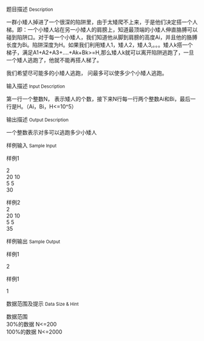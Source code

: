 <div class="panel panel-default">
<div class="area-title">
<span>
题目描述
<small>Description</small>
</span></div>
<div class="panel-body">

<p>一群小矮人掉进了一个很深的陷阱里，由于太矮爬不上来，于是他们决定搭一个人梯。即：一个小矮人站在另一小矮人的肩膀上，知道最顶端的小矮人伸直胳膊可以碰到陷阱口。对于每一个小矮人，我们知道他从脚到肩膀的高度Ai，并且他的胳膊长度为Bi。陷阱深度为H。如果我们利用矮人1，矮人2，矮人3,。。。矮人k搭一个梯子，满足A1+A2+A3+....+Ak+Bk&gt;=H,那么矮人k就可以离开陷阱逃跑了，一旦一个矮人逃跑了，他就不能再搭人梯了。</p>
<p>我们希望尽可能多的小矮人逃跑， 问最多可以使多少个小矮人逃跑。</p>

</div>
</div>

<div class="panel panel-default">
<div class="area-title">
<span>
输入描述
<small>Input Description</small>
</span></div>
<div class="panel-body">
<p>第一行一个整数N， 表示矮人的个数，接下来N行每一行两个整数Ai和Bi，最后一行是H。（Ai，Bi，H&lt;=10^5）</p>

</div>
</div>
<div  class="panel panel-default">
<div class="area-title">
<span>
输出描述
<small>Output Description</small>
</span></div>
<div class="panel-body">

<p>一个整数表示对多可以逃跑多少小矮人</p>

</div>
</div>


<div class="panel panel-default">
<div class="area-title">
<span>
样例输入
<small>Sample Input</small>
</span></div>
<div class="panel-body">
<p>样例1</p>
<p>2<br>20 10<br>5 5<br>30</p>
<p>样例2<br>2<br>20 10<br>5 5<br>35</p>

</div>
</div>

<div class="panel panel-default">
<div class="area-title">
<span>
样例输出
<small>Sample Output</small>
</span></div>
<div class="panel-body">
<p>样例1</p>
<p>2</p>
<p>样例1</p>
<p>1</p>

</div>
</div>

<div class="panel panel-default">
<div class="area-title">
<span>
数据范围及提示
<small>Data Size & Hint</small>
</span></div>
<div class="panel-body">
<p>数据范围<br>30%的数据 N&lt;=200<br>100%的数据 N&lt;=2000</p>
</div>
</div>
